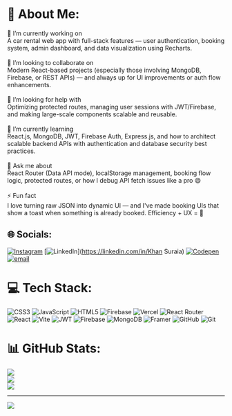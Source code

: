 # 💫 About Me:
🎯 I’m currently working on<br>A car rental web app with full-stack features — user authentication, booking system, admin dashboard, and data visualization using Recharts.<br><br>🤝 I’m looking to collaborate on<br>Modern React-based projects (especially those involving MongoDB, Firebase, or REST APIs) — and always up for UI improvements or auth flow enhancements.<br><br>💛 I’m looking for help with<br>Optimizing protected routes, managing user sessions with JWT/Firebase, and making large-scale components scalable and reusable.<br><br>🌿 I’m currently learning<br>React.js, MongoDB, JWT, Firebase Auth, Express.js, and how to architect scalable backend APIs with authentication and database security best practices.<br><br>💬 Ask me about<br>React Router (Data API mode), localStorage management, booking flow logic, protected routes, or how I debug API fetch issues like a pro 😄<br><br>⚡ Fun fact<br>I love turning raw JSON into dynamic UI — and I've made booking UIs that show a toast when something is already booked. Efficiency + UX = 💯


## 🌐 Socials:
[![Instagram](https://img.shields.io/badge/Instagram-%23E4405F.svg?logo=Instagram&logoColor=white)](https://instagram.com/jannatsura645) [![LinkedIn](https://img.shields.io/badge/LinkedIn-%230077B5.svg?logo=linkedin&logoColor=white)](https://linkedin.com/in/Khan Suraia) [![Codepen](https://img.shields.io/badge/Codepen-000000?logo=codepen&logoColor=white)](https://codepen.io/@sura1khan) [![email](https://img.shields.io/badge/Email-D14836?logo=gmail&logoColor=white)](mailto:khansuraia645@gmail.com) 

# 💻 Tech Stack:
![CSS3](https://img.shields.io/badge/css3-%231572B6.svg?style=plastic&logo=css3&logoColor=white) ![JavaScript](https://img.shields.io/badge/javascript-%23323330.svg?style=plastic&logo=javascript&logoColor=%23F7DF1E) ![HTML5](https://img.shields.io/badge/html5-%23E34F26.svg?style=plastic&logo=html5&logoColor=white) ![Firebase](https://img.shields.io/badge/firebase-%23039BE5.svg?style=plastic&logo=firebase) ![Vercel](https://img.shields.io/badge/vercel-%23000000.svg?style=plastic&logo=vercel&logoColor=white) ![React Router](https://img.shields.io/badge/React_Router-CA4245?style=plastic&logo=react-router&logoColor=white) ![React](https://img.shields.io/badge/react-%2320232a.svg?style=plastic&logo=react&logoColor=%2361DAFB) ![Vite](https://img.shields.io/badge/vite-%23646CFF.svg?style=plastic&logo=vite&logoColor=white) ![JWT](https://img.shields.io/badge/JWT-black?style=plastic&logo=JSON%20web%20tokens) ![Firebase](https://img.shields.io/badge/firebase-a08021?style=plastic&logo=firebase&logoColor=ffcd34) ![MongoDB](https://img.shields.io/badge/MongoDB-%234ea94b.svg?style=plastic&logo=mongodb&logoColor=white) ![Framer](https://img.shields.io/badge/Framer-black?style=plastic&logo=framer&logoColor=blue) ![GitHub](https://img.shields.io/badge/github-%23121011.svg?style=plastic&logo=github&logoColor=white) ![Git](https://img.shields.io/badge/git-%23F05033.svg?style=plastic&logo=git&logoColor=white)
# 📊 GitHub Stats:
![](https://github-readme-stats.vercel.app/api?username=sura1khan&theme=dark&hide_border=false&include_all_commits=true&count_private=true)<br/>
![](https://nirzak-streak-stats.vercel.app/?user=sura1khan&theme=dark&hide_border=false)<br/>
![](https://github-readme-stats.vercel.app/api/top-langs/?username=sura1khan&theme=dark&hide_border=false&include_all_commits=true&count_private=true&layout=compact)

---
[![](https://visitcount.itsvg.in/api?id=sura1khan&icon=0&color=0)](https://visitcount.itsvg.in)

<!-- Proudly created with GPRM ( https://gprm.itsvg.in ) -->

<!--
**sura1khan/sura1khan** is a ✨ _special_ ✨ repository because its `README.md` (this file) appears on your GitHub profile.

Here are some ideas to get you started:

- 🔭 I’m currently working on ...
- 🌱 I’m currently learning ...
- 👯 I’m looking to collaborate on ...
- 🤔 I’m looking for help with ...
- 💬 Ask me about ...
- 📫 How to reach me: ...
- 😄 Pronouns: ...
- ⚡ Fun fact: ...
-->
